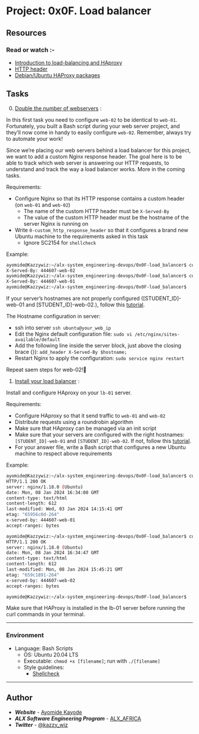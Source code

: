 # Project: 0x0F. Load balancer

## Resources

### Read or watch :-

- [Introduction to load-balancing and HAproxy](https://www.digitalocean.com/community/tutorials/an-introduction-to-haproxy-and-load-balancing-concepts)
- [HTTP header](https://www.techopedia.com/definition/27178/http-header)
- [Debian/Ubuntu HAProxy packages](https://haproxy.debian.net/)

## Tasks

0. [Double the number of webservers](./0-custom_http_response_header) :

In this first task you need to configure `web-02` to be identical to `web-01`. Fortunately, you built a Bash script during your web server project, and they’ll now come in handy to easily configure `web-02`. Remember, always try to automate your work!

Since we’re placing our web servers behind a load balancer for this project, we want to add a custom Nginx response header. The goal here is to be able to track which web server is answering our HTTP requests, to understand and track the way a load balancer works. More in the coming tasks.

Requirements:

- Configure Nginx so that its HTTP response contains a custom header (on `web-01` and `web-02`)
  - The name of the custom HTTP header must be `X-Served-By`
  - The value of the custom HTTP header must be the hostname of the server Nginx is running on
- Write `0-custom_http_response_header` so that it configures a brand new Ubuntu machine to the requirements asked in this task
  - Ignore SC2154 for `shellcheck`

Example:

```sh
ayomide@Kazzywiz:~/alx-system_engineering-devops/0x0F-load_balancer$ curl -sI 100.25.151.196 | grep X-Served-By
X-Served-By: 444607-web-02
ayomide@Kazzywiz:~/alx-system_engineering-devops/0x0F-load_balancer$ curl -sI 100.26.11.61 | grep X-Served-By
X-Served-By: 444607-web-01
ayomide@Kazzywiz:~/alx-system_engineering-devops/0x0F-load_balancer$
```

If your server’s hostnames are not properly configured ([STUDENT_ID]-web-01 and [STUDENT_ID]-web-02.), follow this [tutorial](https://repost.aws/knowledge-center/linux-static-hostname).

The Hostname configuration in server:

- ssh into server `ssh ubuntu@your_web_ip`
- Edit the Nginx default configuration file: `sudo vi /etc/nginx/sites-available/default`
- Add the following line inside the server block, just above the closing brace (}): `add_header X-Served-By $hostname;`
- Restart Nginx to apply the configuration: `sudo service nginx restart`

Repeat saem steps for web-02!🥂

1. [Install your load balancer](./1-install_load_balancer) :

Install and configure HAproxy on your `lb-01` server.

Requirements:

- Configure HAproxy so that it send traffic to `web-01` and `web-02`
- Distribute requests using a roundrobin algorithm
- Make sure that HAproxy can be managed via an init script
- Make sure that your servers are configured with the right hostnames: `[STUDENT_ID]-web-01` and `[STUDENT_ID]-web-02`. If not, follow this [tutorial](https://repost.aws/knowledge-center/linux-static-hostname).
- For your answer file, write a Bash script that configures a new Ubuntu machine to respect above requirements

Example:

```sh
ayomide@Kazzywiz:~/alx-system_engineering-devops/0x0F-load_balancer$ curl -Is 34.229.137.67
HTTP/1.1 200 OK
server: nginx/1.18.0 (Ubuntu)
date: Mon, 08 Jan 2024 16:34:00 GMT
content-type: text/html
content-length: 612
last-modified: Wed, 03 Jan 2024 14:15:41 GMT
etag: "65956c0d-264"
x-served-by: 444607-web-01
accept-ranges: bytes

ayomide@Kazzywiz:~/alx-system_engineering-devops/0x0F-load_balancer$ curl -Is 34.229.137.67
HTTP/1.1 200 OK
server: nginx/1.18.0 (Ubuntu)
date: Mon, 08 Jan 2024 16:34:47 GMT
content-type: text/html
content-length: 612
last-modified: Mon, 08 Jan 2024 15:45:21 GMT
etag: "659c1891-264"
x-served-by: 444607-web-02
accept-ranges: bytes

ayomide@Kazzywiz:~/alx-system_engineering-devops/0x0F-load_balancer$
```

Make sure that HAProxy is installed in the lb-01 server before running the curl commands in your terminal.

---

### Environment

- Language: Bash Scripts
  - OS: Ubuntu 20.04 LTS
  - Executable: `chmod +x [filename]`; run with `./[filename]`
  - Style guidelines:
    - [Shellcheck](https://github.com/koalaman/shellcheck)

---

## Author

- **<em>Website</em>** - [Ayomide Kayode](https://github.com/AyomideKayode)
- **<em>ALX Software Engineering Program</em>** - [ALX_AFRICA](https://www.alxafrica.com/programmes/)
- **<em>Twitter</em>** - [@kazzy_wiz](https://www.twitter.com/kazzy_wiz)
